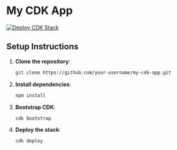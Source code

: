 # My CDK App
[![Deploy CDK Stack](https://github.com/mjzone/eventbridge-pipes/actions/workflows/deploy.yml/badge.svg?branch=main)](https://github.com/mjzone/eventbridge-pipes/actions/workflows/deploy.yml)

## Setup Instructions

1. **Clone the repository**:
   ```bash
   git clone https://github.com/your-username/my-cdk-app.git


2. **Install dependencies**:
   ```bash
   npm install


3. **Bootstrap CDK**:
   ```bash
   cdk bootstrap


4. **Deploy the stack**:
   ```bash
   cdk deploy
